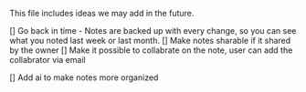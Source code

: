 This file includes ideas we may add in the future.

[] Go back in time - Notes are backed up with every change, so you can see what you noted last week or last month.
[] Make notes sharable if it shared by the owner
[] Make it possible to collabrate on the note, user can add the collabrator via email

[] Add ai to make notes more organized